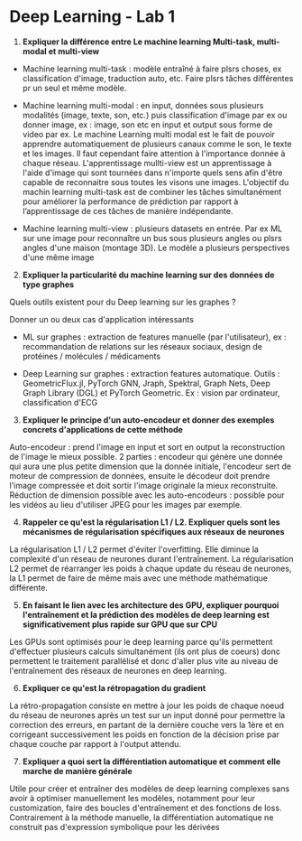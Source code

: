 # Deep Learning - Lab 1

1. **Expliquer la différence entre Le machine learning Multi-task, multi-modal et multi-view**

- Machine learning multi-task : modèle entraîné à faire plsrs choses, ex classification d'image, traduction auto, etc. Faire plsrs tâches différentes pr un seul et même modèle.

- Machine learning multi-modal : en input, données sous plusieurs modalités (image, texte, son, etc.) puis classification d'image par ex ou donner image, ex : image, son etc en input et output sous forme de video par ex. Le machine Learning multi modal est le fait de pouvoir apprendre automatiquement de plusieurs canaux comme le son, le texte et les images. Il faut cependant faire attention à l'importance donnée à chaque réseau. L'apprentissage mullti-view est un apprentissage à l'aide d'image qui sont tournées dans n'importe quels sens afin d'être capable de reconnaitre sous toutes les visons une images. L'objectif du machin learning multi-task est de combiner les tâches simultanément pour améliorer la performance de prédiction par rapport à l’apprentissage de ces tâches de manière indépendante.

- Machine learning multi-view : plusieurs datasets en entrée. Par ex ML sur une image pour reconnaître un bus sous plusieurs angles ou plsrs angles d'une maison (montage 3D). Le modèle a plusieurs perspectives d'une même image

2. **Expliquer la particularité du machine learning sur des données de type graphes**

Quels outils existent pour du Deep learning sur les graphes ? 

Donner un ou deux cas d'application intéressants

   - ML sur graphes : extraction de features manuelle (par l'utilisateur), ex : recommandation de relations sur les réseaux sociaux, design de protéines / molécules / médicaments

   - Deep Learning sur graphes : extraction features automatique. Outils : GeometricFlux.jl, PyTorch GNN, Jraph, Spektral, Graph Nets, Deep Graph Library (DGL) et PyTorch Geometric. Ex : vision par ordinateur, classification d'ECG

3. **Expliquer le principe d'un auto-encodeur et donner des exemples concrets d'applications de cette méthode** 

Auto-encodeur : prend l'image en input et sort en output la reconstruction de l'image le mieux possible. 2 parties : encodeur qui génère une donnée qui aura une plus petite dimension que la donnée initiale, l'encodeur sert de moteur de compression de données, ensuite le décodeur doit prendre l'image compressée et doit sortir l'image originale la mieux reconstruite. Réduction de dimension possible avec les auto-encodeurs : possible pour les vidéos au lieu d'utiliser JPEG pour les images par exemple.

4. **Rappeler ce qu'est la régularisation L1 / L2. Expliquer quels sont les mécanismes de régularisation spécifiques aux réseaux de neurones**

La régularisation L1 / L2 permet d'éviter l'overfitting. Elle diminue la complexité d'un réseau de neurones durant l'entraînement. La régularisation L2 permet de réarranger les poids à chaque update du réseau de neurones, la L1 permet de faire de même mais avec une méthode mathématique différente.

5. **En faisant le lien avec les architecture des GPU, expliquer pourquoi l'entraînement et la prédiction des modèles de deep learning est significativement plus rapide sur GPU que sur CPU**

Les GPUs sont optimisés pour le deep learning parce qu'ils permettent d'effectuer plusieurs calculs simultanément (ils ont plus de coeurs) donc permettent le traitement parallélisé et donc d'aller plus vite au niveau de l'entraînement des réseaux de neurones en deep learning.

6. **Expliquer ce qu'est la rétropagation du gradient**

La rétro-propagation consiste en mettre à jour les poids de chaque noeud du réseau de neurones après un test sur un input donné pour permettre la correction des erreurs, en partant de la dernière couche vers la 1ère et en corrigeant successivement les poids en fonction de la décision prise par chaque couche par rapport à l'output attendu.

7. **Expliquer a quoi sert la différentiation automatique et comment elle marche de manière générale**

Utile pour créer et entraîner des modèles de deep learning complexes sans avoir à optimiser manuellement les modèles, notamment pour leur customization, faire des boucles d'entraînement et des fonctions de loss. Contrairement à la méthode manuelle, la différentiation automatique ne construit pas d'expression symbolique pour les dérivées

